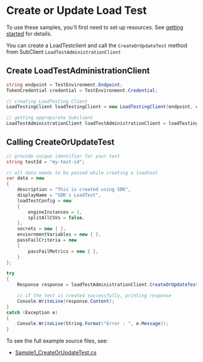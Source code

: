 # Create or Update Load Test 

To use these samples, you'll first need to set up resources. See [getting started](https://github.com/Azure/azure-sdk-for-net/blob/main/sdk/loadtestservice/Azure.Developer.LoadTesting/README.md#getting-started) for details.

You can create a LoadTestclient and call the `CreateOrUpdateTest` method from SubClient `LoadTestAdministrationClient`

## Create LoadTestAdministrationClient
```C# Snippet:CreatingClient
string endpoint = TestEnvironment.Endpoint;
TokenCredential credential = TestEnvironment.Credential;

// creating LoadTesting Client
LoadTestingClient loadTestingClient = new LoadTestingClient(endpoint, credential);

// getting appropirate Subclient
LoadTestAdministrationClient loadTestAdministrationClient = loadTestingClient.getLoadTestAdministration();
```

## Calling CreateOrUpdateTest
```C# Snippet:CreatOrUpdateTest
// provide unique identifier for your test
string testId = "my-test-id";

// all data needs to be passed while creating a loadtest
var data = new
{
    description = "This is created using SDK",
    displayName = "SDK's LoadTest",
    loadTestConfig = new
    {
        engineInstances = 1,
        splitAllCSVs = false,
    },
    secrets = new { },
    enviornmentVariables = new { },
    passFailCriteria = new
    {
        passFailMetrics = new { },
    }
};

try
{
    Response response = loadTestAdministrationClient.CreateOrUpdateTest(testId, RequestContent.Create(data));

    // if the test is created successfully, printing response
    Console.WriteLine(response.Content);
}
catch (Exception e)
{
    Console.WriteLine(String.Format("Error : ", e.Message));
}
```

To see the full example source files, see:
* [Sample1_CreateOrUpdateTest.cs](https://github.com/Azure/azure-sdk-for-net/blob/main/sdk/loadtestservice/Azure.Developer.LoadTesting/tests/Samples/Sample1_CreateOrUpdateTest.cs) 